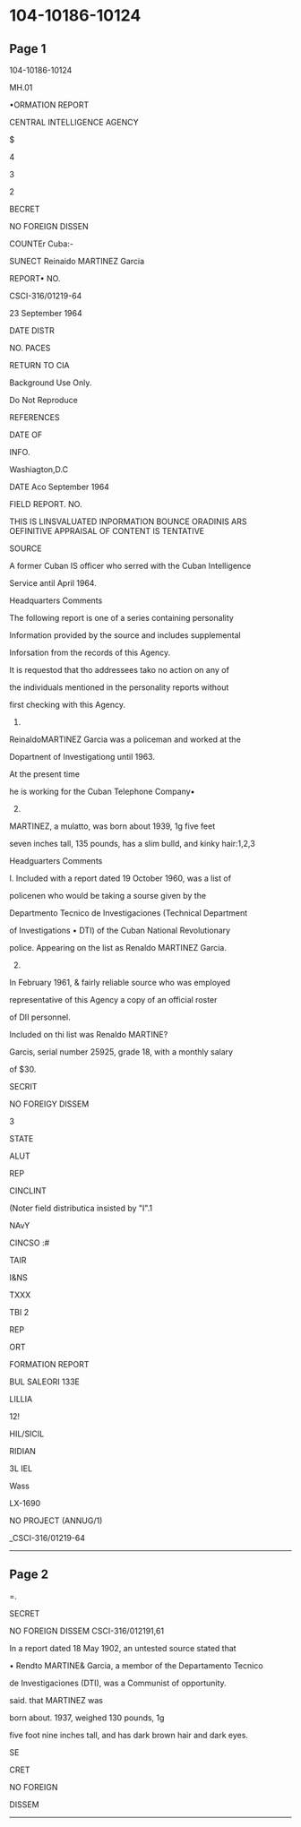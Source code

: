 # 104-10186-10124

## Page 1

104-10186-10124

MH.01

•ORMATION REPORT

CENTRAL INTELLIGENCE AGENCY

$

4

3

2

BECRET

NO FOREIGN DISSEN

COUNTEr Cuba:-

SUNECT Reinaido MARTINEZ Garcia

REPORT• NO.

CSCI-316/01219-64

23 September 1964

DATE DISTR

NO. PACES

RETURN TO CIA

Background Use Only.

Do Not Reproduce

REFERENCES

DATE OF

INFO.

Washiagton,D.C

DATE Aco September 1964

FIELD REPORT. NO.

THIS IS LINSVALUATED INPORMATION BOUNCE ORADINIS ARS OEFINITIVE APPRAISAL OF CONTENT IS TENTATIVE

SOURCE

A former Cuban IS officer who serred with the Cuban Intelligence

Service antil April 1964.

Headquarters Comments

The following report is one of a series containing personality

Information provided by the source and includes supplemental

Inforsation from the records of this Agency.

It is requestod that tho addressees tako no action on any of

the individuals mentioned in the personality reports without

first checking with this Agency.

1.

ReinaldoMARTINEZ Garcia was a policeman and worked at the

Dopartnent of Investigationg until 1963.

At the present time

he is working for the Cuban Telephone Company•

2.

MARTINEZ, a mulatto, was born about 1939, 1g five feet

seven inches tall, 135 pounds, has a slim bulld, and kinky hair:1,2,3

Headguarters Comments

I. Included with a report dated 19 October 1960, was a list of

policenen who would be taking a sourse given by the

Departmento Tecnico de Investigaciones (Technical Department

of Investigations • DTI) of the Cuban National Revolutionary

police. Appearing on the list as Renaldo MARTINEZ Garcia.

2.

In February 1961, & fairly reliable source who was employed

representative of this Agency a copy of an official roster

of DII personnel.

Included on thi list was Renaldo MARTINE?

Garcis, serial number 25925, grade 18, with a monthly salary

of $30.

SECRIT

NO FOREIGY DISSEM

3

STATE

ALUT

REP

CINCLINT

(Noter field distributica insisted by "I".1

NAvY

CINCSO :#

TAIR

I&NS

TXXX

TBI 2

REP

ORT

FORMATION REPORT

BUL SALEORI 133E

LILLIA

12!

HIL/SICIL

RIDIAN

3L IEL

Wass

LX-1690

NO PROJECT (ANNUG/1)

_CSCI-316/01219-64

---

## Page 2

=.

SECRET

NO FOREIGN DISSEM CSCI-316/012191,61

In a report dated 18 May 1902, an untested source stated that

• Rendto MARTINE& Garcia, a membor of the Departamento Tecnico

de Investigaciones (DTI), was a Communist of opportunity.

said. that MARTINEZ was

born about. 1937, weighed 130 pounds, 1g

five foot nine inches tall, and has dark brown hair and dark eyes.

SE

CRET

NO FOREIGN

DISSEM

---


